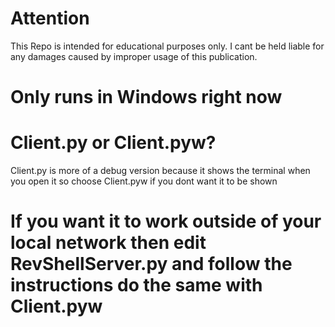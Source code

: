 # Attention
This Repo is intended for educational purposes only. I cant be held liable for any damages 
caused by improper usage of this publication.

# Only runs in Windows right now
# Client.py or Client.pyw?
Client.py is more of a debug version because it shows the terminal when you open it so choose Client.pyw if you dont want it to be shown

# If you want it to work outside of your local network then edit RevShellServer.py and follow the instructions do the same with Client.pyw
